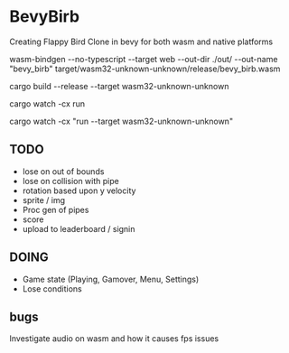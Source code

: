 # BevyBirb

Creating Flappy Bird Clone in bevy for both wasm and native platforms

wasm-bindgen --no-typescript --target web --out-dir ./out/ --out-name "bevy_birb" target/wasm32-unknown-unknown/release/bevy_birb.wasm

cargo build --release --target wasm32-unknown-unknown

cargo watch -cx run

cargo watch -cx "run --target wasm32-unknown-unknown"

## TODO

- lose on out of bounds
- lose on collision with pipe
- rotation based upon y velocity
- sprite / img
- Proc gen of pipes
- score
- upload to leaderboard / signin

## DOING

- Game state (Playing, Gamover, Menu, Settings)
- Lose conditions

## bugs

Investigate audio on wasm and how it causes fps issues
